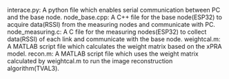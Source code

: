 interace.py:      A python file which enables serial communication between PC and the base node.
node_base.cpp:    A C++ file for the base node(ESP32) to acquire data(RSSI) from the measuring nodes and communicate with PC.
node_measuring.c: A C file for the measuring nodes(ESP32) to collect data(RSSI) of each link and communicate with the base node.
weightcal.m:      A MATLAB script file which calculates the weight matrix based on the xPRA model.
recon.m:          A MATLAB script file which uses the weight matrix calculated by weightcal.m to run the image reconstruction algorithm(TVAL3).
